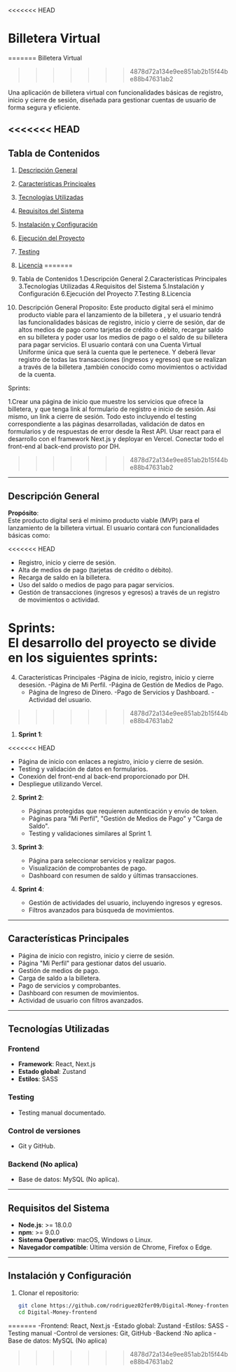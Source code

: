 <<<<<<< HEAD
# Billetera Virtual
=======
Billetera Virtual 
>>>>>>> 4878d72a134e9ee851ab2b15f44be88b47631ab2

Una aplicación de billetera virtual con funcionalidades básicas de registro,
inicio y cierre de sesión, diseñada para gestionar cuentas de usuario de forma
segura y eficiente.

<<<<<<< HEAD
---

## Tabla de Contenidos

1. [Descripción General](#descripción-general)
2. [Características Principales](#características-principales)
3. [Tecnologías Utilizadas](#tecnologías-utilizadas)
4. [Requisitos del Sistema](#requisitos-del-sistema)
5. [Instalación y Configuración](#instalación-y-configuración)
6. [Ejecución del Proyecto](#ejecución-del-proyecto)
7. [Testing](#testing)
8. [Licencia](#licencia)
=======
2. Tabla de Contenidos
   1.Descripción General
   2.Características Principales
   3.Tecnologías Utilizadas
   4.Requisitos del Sistema
   5.Instalación y Configuración
   6.Ejecución del Proyecto
   7.Testing
   8.Licencia

4. Descripción General Proposito:
 Este producto digital será el mínimo producto
   viable para el lanzamiento de la billetera , y el usuario tendrá las
   funcionalidades básicas de registro, inicio y cierre de sesión, dar de altos
   medios de pago como tarjetas de crédito o débito, recargar saldo en su
   billetera y poder usar los medios de pago o el saldo de su billetera para
   pagar servicios. El usuario contará con una Cuenta Virtual Uniforme única que
   será la cuenta que le pertenece. Y deberá llevar registro de todas las
   transacciones (ingresos y egresos) que se realizan a través de la billetera
   ,también conocido como movimientos o actividad de la cuenta.

Sprints:

1.Crear una página de inicio que muestre los servicios que ofrece la
billetera, y que tenga link al formulario de registro e inicio de sesión. Asi
mismo, un link a cierre de sesión. Todo esto incluyendo el testing
correspondiente a las páginas desarrolladas, validación de datos en formularios
y de respuestas de error desde la Rest API. Usar react para el desarrollo con el
framework Next.js y deployar en Vercel. Conectar todo el front-end al back-end
provisto por DH.
>>>>>>> 4878d72a134e9ee851ab2b15f44be88b47631ab2

---

## Descripción General

**Propósito**:  
Este producto digital será el mínimo producto viable (MVP) para el lanzamiento
de la billetera virtual. El usuario contará con funcionalidades básicas como:

<<<<<<< HEAD
- Registro, inicio y cierre de sesión.
- Alta de medios de pago (tarjetas de crédito o débito).
- Recarga de saldo en la billetera.
- Uso del saldo o medios de pago para pagar servicios.
- Gestión de transacciones (ingresos y egresos) a través de un registro de
  movimientos o actividad.

**Sprints**:  
El desarrollo del proyecto se divide en los siguientes sprints:
=======
4. Características Principales
   -Página de inicio, registro, inicio y cierre desesión.
   -Página de Mi Perfil.
   -Página de Gestión de Medios de Pago.
   - Página de Ingreso de Dinero. -Pago de Servicios y Dashboard.
   -Actividad del
  usuario.
>>>>>>> 4878d72a134e9ee851ab2b15f44be88b47631ab2

1. **Sprint 1**:

<<<<<<< HEAD
   - Página de inicio con enlaces a registro, inicio y cierre de sesión.
   - Testing y validación de datos en formularios.
   - Conexión del front-end al back-end proporcionado por DH.
   - Despliegue utilizando Vercel.

2. **Sprint 2**:

   - Páginas protegidas que requieren autenticación y envío de token.
   - Páginas para "Mi Perfil", "Gestión de Medios de Pago" y "Carga de Saldo".
   - Testing y validaciones similares al Sprint 1.

3. **Sprint 3**:

   - Página para seleccionar servicios y realizar pagos.
   - Visualización de comprobantes de pago.
   - Dashboard con resumen de saldo y últimas transacciones.

4. **Sprint 4**:
   - Gestión de actividades del usuario, incluyendo ingresos y egresos.
   - Filtros avanzados para búsqueda de movimientos.

---

## Características Principales

- Página de inicio con registro, inicio y cierre de sesión.
- Página "Mi Perfil" para gestionar datos del usuario.
- Gestión de medios de pago.
- Carga de saldo a la billetera.
- Pago de servicios y comprobantes.
- Dashboard con resumen de movimientos.
- Actividad de usuario con filtros avanzados.

---

## Tecnologías Utilizadas

### Frontend

- **Framework**: React, Next.js
- **Estado global**: Zustand
- **Estilos**: SASS

### Testing

- Testing manual documentado.

### Control de versiones

- Git y GitHub.

### Backend (No aplica)

- Base de datos: MySQL (No aplica).

---

## Requisitos del Sistema

- **Node.js**: >= 18.0.0
- **npm**: >= 9.0.0
- **Sistema Operativo**: macOS, Windows o Linux.
- **Navegador compatible**: Última versión de Chrome, Firefox o Edge.

---

## Instalación y Configuración

1. Clonar el repositorio:
   ```bash
   git clone https://github.com/rodriguez02fer09/Digital-Money-frontend
   cd Digital-Money-frontend
   ```
=======
-Frontend: React, Next.js
-Estado global: Zustand 
-Estilos: SASS -Testing manual
-Control de versiones: Git, GitHub 
-Backend :No aplica -Base de datos: MySQL (No
aplica)
>>>>>>> 4878d72a134e9ee851ab2b15f44be88b47631ab2
